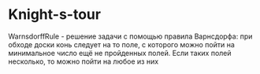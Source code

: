 # Knight-s-tour

WarnsdorffRule - решение задачи с помощью правила Варнсдорфа: при обходе доски конь следует на то поле, с которого можно пойти на минимальное число ещё не пройденных полей. Если таких полей несколько, то можно пойти на любое из них
